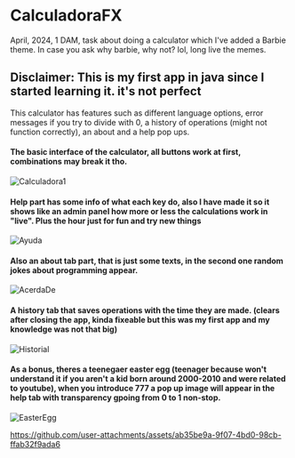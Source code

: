 # CalculadoraFX
April, 2024, 1 DAM, task about doing a calculator which I've added a Barbie theme. In case you ask why barbie, why not? lol, long live the memes.

<h2>Disclaimer: This is my first app in java since I started learning it. it's not perfect</h2>

This calculator has features such as different language options, error messages if you try to divide with 0, a history of operations (might not function correctly), an about and a help pop ups.

<h4>The basic interface of the calculator, all buttons work at first, combinations may break it tho.</h4>

![Calculadora1](https://github.com/user-attachments/assets/4b3d388f-5826-4996-a8ef-fa71e3999282)

<h4>Help part has some info of what each key do, also I have  made it so it shows like an admin panel how more or less the calculations work in "live". Plus the hour just for fun and try new things</h4>

![Ayuda](https://github.com/user-attachments/assets/7bf3020f-fb03-4730-a956-4a504ef9abd1)

<h4>Also an about tab part, that is just some texts, in the second one random jokes about programming appear.</h4>

![AcerdaDe](https://github.com/user-attachments/assets/19c7469d-e881-4124-928b-911b6e53cc7c)

<h4>A history tab that saves operations with the time they are made. (clears after closing the app, kinda fixeable but this was my first app and my knowledge was not that big)</h4>

![Historial](https://github.com/user-attachments/assets/dcba8d64-9696-40eb-9a9d-06b77d2b3013)

<h4>As a bonus, theres a teenegaer easter egg (teenager because won't understand it if you aren't a kid born around 2000-2010 and were related to youtube), when you introduce 777 a pop up image will appear in the help tab with transparency gpoing from 0 to 1 non-stop.</h4>

![EasterEgg](https://github.com/user-attachments/assets/1839a481-0b74-4081-9760-23d85bafa725)

https://github.com/user-attachments/assets/ab35be9a-9f07-4bd0-98cb-ffab32f9ada6


